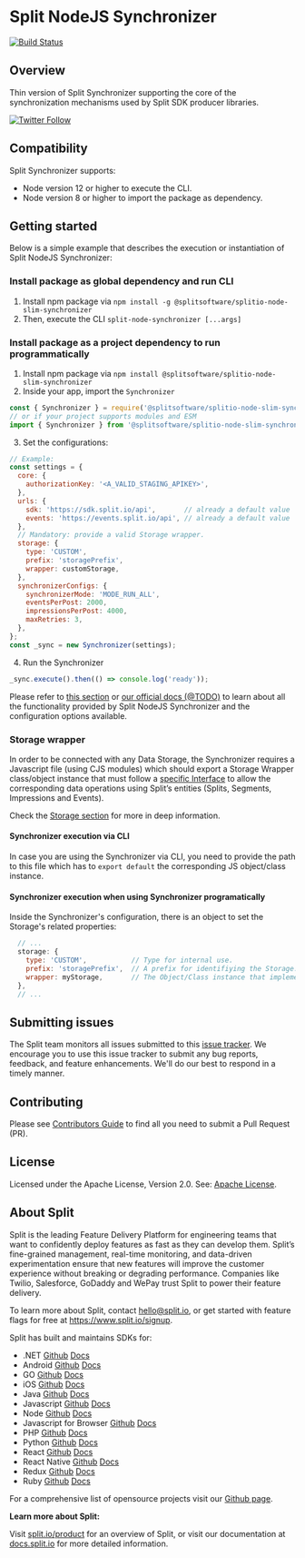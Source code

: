 # Split NodeJS Synchronizer
[![Build Status](https://api.travis-ci.com/splitio/javascript-slim-synchronizer.svg?branch=main)](https://api.travis-ci.com/splitio/javascript-slim-synchronizer)

## Overview
Thin version of Split Synchronizer supporting the core of the synchronization mechanisms used by Split SDK producer libraries.

[![Twitter Follow](https://img.shields.io/twitter/follow/splitsoftware.svg?style=social&label=Follow&maxAge=1529000)](https://twitter.com/intent/follow?screen_name=splitsoftware)

## Compatibility
Split Synchronizer supports:
- Node version 12 or higher to execute the CLI.
- Node version 8 or higher to import the package as dependency.

## Getting started
Below is a simple example that describes the execution or instantiation of Split NodeJS Synchronizer:

### Install package as global dependency and run CLI
1. Install npm package via `npm install -g @splitsoftware/splitio-node-slim-synchronizer`
2. Then, execute the CLI `split-node-synchronizer [...args]`

### Install package as a project dependency to run programmatically
1. Install npm package via `npm install @splitsoftware/splitio-node-slim-synchronizer`
2. Inside your app, import the `Synchronizer`
``` javascript
const { Synchronizer } = require('@splitsoftware/splitio-node-slim-synchronizer')
// or if your project supports modules and ESM
import { Synchronizer } from '@splitsoftware/splitio-node-slim-synchronizer';
```

3. Set the configurations:
``` javascript
// Example:
const settings = {
  core: {
    authorizationKey: '<A_VALID_STAGING_APIKEY>',
  },
  urls: {
    sdk: 'https://sdk.split.io/api',       // already a default value
    events: 'https://events.split.io/api', // already a default value
  },
  // Mandatory: provide a valid Storage wrapper.
  storage: {
    type: 'CUSTOM',
    prefix: 'storagePrefix',
    wrapper: customStorage,
  },
  synchronizerConfigs: {
    synchronizerMode: 'MODE_RUN_ALL',
    eventsPerPost: 2000,
    impressionsPerPost: 4000,
    maxRetries: 3,
  },
};
const _sync = new Synchronizer(settings);
```

4. Run the Synchronizer
``` javascript
_sync.execute().then(() => console.log('ready'));
```

Please refer to [this section](CONFIGURATIONS.md) or [our official docs (@TODO)](https://help.split.io/hc/en-us/articles/360020037072-Split-Evaluator) to learn about all the functionality provided by Split NodeJS Synchronizer and the configuration options available.

### Storage wrapper
In order to be connected with any Data Storage, the Synchronizer requires a Javascript file (using CJS modules) which should export a Storage Wrapper class/object instance that must follow a [specific Interface](STORAGE.md) to allow the corresponding data operations using Split’s entities (Splits, Segments, Impressions and Events).

Check the [Storage section](STORAGE.md) for more in deep information.

#### Synchronizer execution via CLI
In case you are using the Synchronizer via CLI, you need to provide the path to this file which has to `export default` the corresponding JS object/class instance.

#### Synchronizer execution when using Synchronizer programatically
Inside the Synchronizer's configuration, there is an object to set the Storage's related properties:
``` javascript
  // ...
  storage: {
    type: 'CUSTOM',           // Type for internal use.
    prefix: 'storagePrefix',  // A prefix for identifiying the Storage.
    wrapper: myStorage,       // The Object/Class instance that implements the Custom Wrapper interface.
  },
  // ...
```


## Submitting issues
The Split team monitors all issues submitted to this [issue tracker](https://github.com/splitio/javascript-slim-synchronizer/issues). We encourage you to use this issue tracker to submit any bug reports, feedback, and feature enhancements. We'll do our best to respond in a timely manner.

## Contributing
Please see [Contributors Guide](CONTRIBUTORS-GUIDE.md) to find all you need to submit a Pull Request (PR).

## License
Licensed under the Apache License, Version 2.0. See: [Apache License](http://www.apache.org/licenses/).

## About Split

Split is the leading Feature Delivery Platform for engineering teams that want to confidently deploy features as fast as they can develop them. Split’s fine-grained management, real-time monitoring, and data-driven experimentation ensure that new features will improve the customer experience without breaking or degrading performance. Companies like Twilio, Salesforce, GoDaddy and WePay trust Split to power their feature delivery.

To learn more about Split, contact hello@split.io, or get started with feature flags for free at https://www.split.io/signup.

Split has built and maintains SDKs for:

* .NET [Github](https://github.com/splitio/dotnet-client) [Docs](https://help.split.io/hc/en-us/articles/360020240172--NET-SDK)
* Android [Github](https://github.com/splitio/android-client) [Docs](https://help.split.io/hc/en-us/articles/360020343291-Android-SDK)
* GO [Github](https://github.com/splitio/go-client) [Docs](https://help.split.io/hc/en-us/articles/360020093652-Go-SDK)
* iOS [Github](https://github.com/splitio/ios-client) [Docs](https://help.split.io/hc/en-us/articles/360020401491-iOS-SDK)
* Java [Github](https://github.com/splitio/java-client) [Docs](https://help.split.io/hc/en-us/articles/360020405151-Java-SDK)
* Javascript [Github](https://github.com/splitio/javascript-client) [Docs](https://help.split.io/hc/en-us/articles/360020448791-JavaScript-SDK)
* Node [Github](https://github.com/splitio/javascript-client) [Docs](https://help.split.io/hc/en-us/articles/360020564931-Node-js-SDK)
* Javascript for Browser [Github](https://github.com/splitio/javascript-browser-client) [Docs](https://help.split.io/hc/en-us/articles/360058730852)
* PHP [Github](https://github.com/splitio/php-client) [Docs](https://help.split.io/hc/en-us/articles/360020350372-PHP-SDK)
* Python [Github](https://github.com/splitio/python-client) [Docs](https://help.split.io/hc/en-us/articles/360020359652-Python-SDK)
* React [Github](https://github.com/splitio/react-client) [Docs](https://help.split.io/hc/en-us/articles/360038825091-React-SDK)
* React Native [Github](https://github.com/splitio/react-native-client) [Docs](https://help.split.io/hc/en-us/articles/4406066357901)
* Redux [Github](https://github.com/splitio/redux-client) [Docs](https://help.split.io/hc/en-us/articles/360038851551-Redux-SDK)
* Ruby [Github](https://github.com/splitio/ruby-client) [Docs](https://help.split.io/hc/en-us/articles/360020673251-Ruby-SDK)

For a comprehensive list of opensource projects visit our [Github page](https://github.com/splitio?utf8=%E2%9C%93&query=%20only%3Apublic%20).

**Learn more about Split:**

Visit [split.io/product](https://www.split.io/product) for an overview of Split, or visit our documentation at [docs.split.io](https://help.split.io/hc/en-us) for more detailed information.
